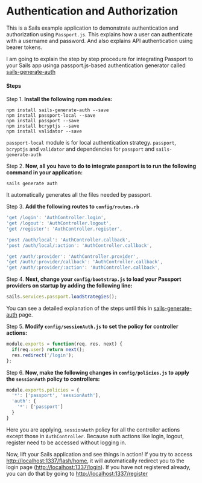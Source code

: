 Authentication and Authorization
================================

This is a Sails example application to demonstrate authentication and authorization using `Passport.js`. This explains how a user can authenticate with a username and password. And also explains API authentication using bearer tokens.

I am going to explain the step by step procedure for integrating Passport to your Sails app usinga passport.js-based authentication generator called [sails-generate-auth](https://www.npmjs.com/package/sails-generate-auth)
 
#### Steps

Step 1. **Install the following npm modules:**

``` shell
npm install sails-generate-auth --save
npm install passport-local --save
npm install passport --save
npm install bcryptjs --save
npm install validator --save
```

`passport-local` module is for local authentication strategy. `passport`, `bcryptjs` and `validator` and dependencies for `passport` and `sails-generate-auth`

Step 2. **Now, all you have to do to integrate passport is to run the following command in your application:**

``` shell
sails generate auth
```

It automatically generates all the files needed by passport.

Step 3. **Add the following routes to `config/routes.rb`**

``` js
'get /login': 'AuthController.login',
'get /logout': 'AuthController.logout',
'get /register': 'AuthController.register',

'post /auth/local': 'AuthController.callback',
'post /auth/local/:action': 'AuthController.callback',

'get /auth/:provider': 'AuthController.provider',
'get /auth/:provider/callback': 'AuthController.callback',
'get /auth/:provider/:action': 'AuthController.callback',
```

Step 4. **Next, change your `config/bootstrap.js` to load your Passport providers on startup by adding the following line:**

``` js
sails.services.passport.loadStrategies();
```

You can see a detailed explanation of the steps until this in [sails-generate-auth](https://github.com/kasperisager/sails-generate-auth/) page.

Step 5. **Modify `config/sessionAuth.js` to set the policy for controller actions:**

``` js
module.exports = function(req, res, next) {
  if(req.user) return next();
  res.redirect('/login');
};
```

Step 6. **Now, make the following changes in `config/policies.js` to apply the `sessionAuth` policy to controllers:**

``` js
module.exports.policies = {
  '*': ['passport', 'sessionAuth'],
  'auth': {
    '*': ['passport']
  }
}
``` 

Here you are applying, `sessionAuth` policy for all the controller actions except those in `AuthController`. Because auth actions like login, logout, register need to be accessed without logging in.

Now, lift your Sails application and see things in action! If you try to access [http://localhost:1337/flash/home](http://localhost:1337/flash/home), it will automatically redirect you to the login page ([http://localhost:1337/login](http://localhost:1337/register)). If you have not registered already, you can do that by going to [http://localhost:1337/register](http://localhost:1337/register)
